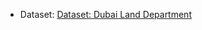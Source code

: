 - Dataset:
  [Dataset: Dubai Land Department](https://www.dubaipulse.gov.ae/organisation/dld/service/dld-transactions)
